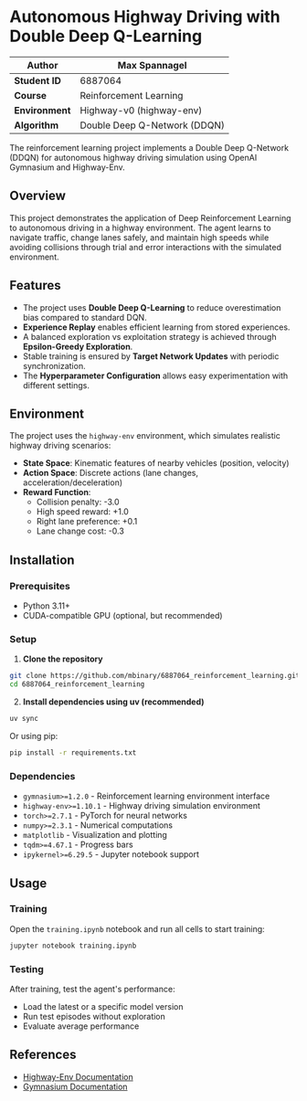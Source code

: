 # Autonomous Highway Driving with Double Deep Q-Learning
| **Author**        | Max Spannagel                                     |
|-------------------|---------------------------------------------------|
| **Student ID**    | 6887064                                           |
| **Course**        | Reinforcement Learning                            |
| **Environment**   | Highway-v0 (highway-env)                          |
| **Algorithm**     | Double Deep Q-Network (DDQN)                      |

The reinforcement learning project implements a Double Deep Q-Network (DDQN) for autonomous highway driving simulation using OpenAI Gymnasium and Highway-Env.

## Overview

This project demonstrates the application of Deep Reinforcement Learning to autonomous driving in a highway environment. The agent learns to navigate traffic, change lanes safely, and maintain high speeds while avoiding collisions through trial and error interactions with the simulated environment.

## Features

- The project uses **Double Deep Q-Learning** to reduce overestimation bias compared to standard DQN.
- **Experience Replay** enables efficient learning from stored experiences.
- A balanced exploration vs exploitation strategy is achieved through **Epsilon-Greedy Exploration**.
- Stable training is ensured by **Target Network Updates** with periodic synchronization.
- The **Hyperparameter Configuration** allows easy experimentation with different settings.

## Environment

The project uses the `highway-env` environment, which simulates realistic highway driving scenarios:

- **State Space**: Kinematic features of nearby vehicles (position, velocity)
- **Action Space**: Discrete actions (lane changes, acceleration/deceleration)
- **Reward Function**: 
  - Collision penalty: -3.0
  - High speed reward: +1.0
  - Right lane preference: +0.1
  - Lane change cost: -0.3

## Installation

### Prerequisites
- Python 3.11+
- CUDA-compatible GPU (optional, but recommended)

### Setup

1. **Clone the repository**
```bash
git clone https://github.com/mbinary/6887064_reinforcement_learning.git
cd 6887064_reinforcement_learning
```

2. **Install dependencies using uv (recommended)**
```bash
uv sync
```

Or using pip:
```bash
pip install -r requirements.txt
```

### Dependencies
- `gymnasium>=1.2.0` - Reinforcement learning environment interface
- `highway-env>=1.10.1` - Highway driving simulation environment
- `torch>=2.7.1` - PyTorch for neural networks
- `numpy>=2.3.1` - Numerical computations
- `matplotlib` - Visualization and plotting
- `tqdm>=4.67.1` - Progress bars
- `ipykernel>=6.29.5` - Jupyter notebook support

## Usage

### Training

Open the `training.ipynb` notebook and run all cells to start training:

```bash
jupyter notebook training.ipynb
```

### Testing

After training, test the agent's performance:
- Load the latest or a specific model version
- Run test episodes without exploration
- Evaluate average performance


## References

- [Highway-Env Documentation](https://github.com/Farama-Foundation/HighwayEnv)
- [Gymnasium Documentation](https://gymnasium.farama.org)